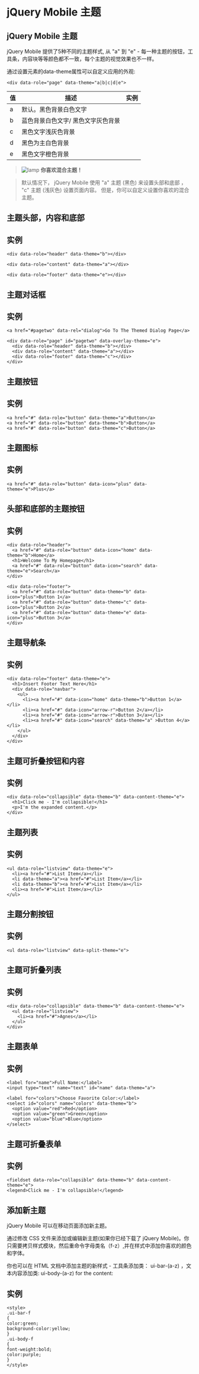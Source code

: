 # jQuery Mobile 主题

## jQuery Mobile 主题

jQuery Mobile 提供了5种不同的主题样式, 从 "a" 到 "e" - 每一种主题的按钮，工具条，内容块等等颜色都不一致，每个主题的视觉效果也不一样。

通过设置元素的data-theme属性可以自定义应用的外观:

```
<div data-role="page" data-theme="a|b|c|d|e">
```

| 值 | 描述 | 实例 |
| --- | --- | --- |
| a | 默认。黑色背景白色文字 |
| b | 蓝色背景白色文字/ 黑色文字灰色背景 |
| c | 黑色文字浅灰色背景 |
| d | 黑色为主白色背景 |
| e | 黑色文字橙色背景 |

> ![lamp](../img/lamp.jpg)
> **你喜欢混合主题！**

> 默认情况下， jQuery Mobile 使用 "a" 主题 (黑色) 来设置头部和底部 ， "c" 主题 (浅灰色) 设置页面内容。 但是，你可以自定义设置你喜欢的混合主题。 

## 主题头部，内容和底部

## 实例

```
<div data-role="header" data-theme="b"></div>

<div data-role="content" data-theme="a"></div>

<div data-role="footer" data-theme="e"></div>

```

## 主题对话框

## 实例

```
<a href="#pagetwo" data-rel="dialog">Go To The Themed Dialog Page</a>

<div data-role="page" id="pagetwo" data-overlay-theme="e">
  <div data-role="header" data-theme="b"></div>
  <div data-role="content" data-theme="a"></div>
  <div data-role="footer" data-theme="c"></div>
</div>

```

## 主题按钮

## 实例

```
<a href="#" data-role="button" data-theme="a">Button</a>
<a href="#" data-role="button" data-theme="b">Button</a>
<a href="#" data-role="button" data-theme="c">Button</a>

```

## 主题图标

## 实例

```
<a href="#" data-role="button" data-icon="plus" data-theme="e">Plus</a>

```

## 头部和底部的主题按钮

## 实例

```
<div data-role="header">
  <a href="#" data-role="button" data-icon="home" data-theme="b">Home</a>
  <h1>Welcome To My Homepage</h1>
  <a href="#" data-role="button" data-icon="search" data-theme="e">Search</a>
</div>

<div data-role="footer">
  <a href="#" data-role="button" data-theme="b" data-icon="plus">Button 1</a>
  <a href="#" data-role="button" data-theme="c" data-icon="plus">Button 2</a>
  <a href="#" data-role="button" data-theme="e" data-icon="plus">Button 3</a>
</div>

```

## 主题导航条

## 实例

```
<div data-role="footer" data-theme="e">
  <h1>Insert Footer Text Here</h1>
  <div data-role="navbar">
    <ul>
      <li><a href="#" data-icon="home" data-theme="b">Button 1</a></li>
      <li><a href="#" data-icon="arrow-r">Button 2</a></li>
      <li><a href="#" data-icon="arrow-r">Button 3</a></li>
      <li><a href="#" data-icon="search" data-theme="a" >Button 4</a></li>
    </ul>
  </div>
</div>
```

## 主题可折叠按钮和内容

## 实例

```
<div data-role="collapsible" data-theme="b" data-content-theme="e">
  <h1>Click me - I'm collapsible!</h1>
  <p>I'm the expanded content.</p>
</div>
```

## 主题列表

## 实例

```
<ul data-role="listview" data-theme="e">
  <li><a href="#">List Item</a></li>
  <li data-theme="a"><a href="#">List Item</a></li>
  <li data-theme="b"><a href="#">List Item</a></li>
  <li><a href="#">List Item</a></li>
</ul>
```

## 主题分割按钮

## 实例

```
<ul data-role="listview" data-split-theme="e">
```

## 主题可折叠列表

## 实例

```
<div data-role="collapsible" data-theme="b" data-content-theme="e">
  <ul data-role="listview">
    <li><a href="#">Agnes</a></li>
  </ul>
</div>
```

## 主题表单

## 实例

```
<label for="name">Full Name:</label>
<input type="text" name="text" id="name" data-theme="a">

<label for="colors">Choose Favorite Color:</label>
<select id="colors" name="colors" data-theme="b">
  <option value="red">Red</option>
  <option value="green">Green</option>
  <option value="blue">Blue</option>
</select>
```

## 主题可折叠表单

## 实例

```
<fieldset data-role="collapsible" data-theme="b" data-content-theme="e">
<legend>Click me - I'm collapsible!</legend>
```

## 添加新主题

jQuery Mobile 可以在移动页面添加新主题。

通过修改 CSS 文件来添加或编辑新主题(如果你已经下载了 jQuery Mobile)。你只需要拷贝样式模块，然后重命令字母类名（f-z）,并在样式中添加你喜欢的颜色和字体。

你也可以在 HTML 文档中添加主题的新样式 - 工具条添加类： ui-bar-(a-z) ，文本内容添加类: ui-body-(a-z) for the content:

## 实例

```
<style>
.ui-bar-f
{
color:green;
background-color:yellow;
}
.ui-body-f
{
font-weight:bold;
color:purple;
}
</style>

```
